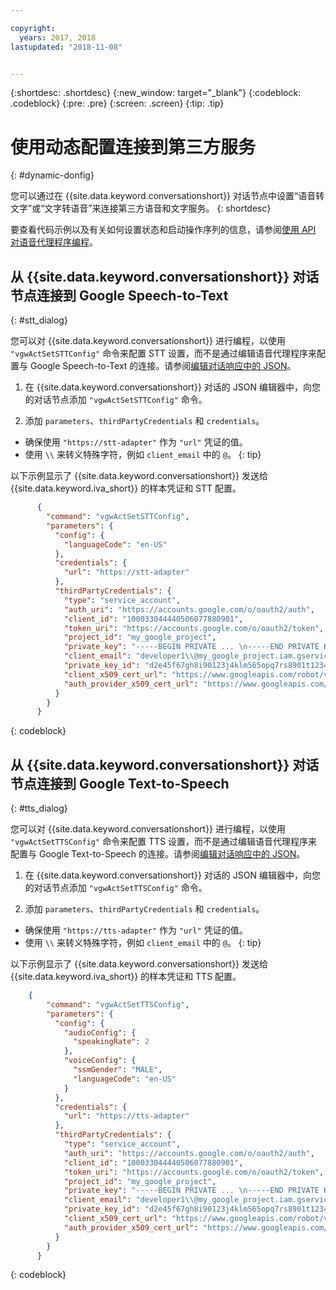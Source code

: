 ```yaml
---

copyright:
  years: 2017, 2018
lastupdated: "2018-11-08"


---
```


{:shortdesc: .shortdesc}
{:new_window: target="_blank"}
{:codeblock: .codeblock}
{:pre: .pre}
{:screen: .screen}
{:tip: .tip}


# 使用动态配置连接到第三方服务
{: #dynamic-donfig}

您可以通过在 {{site.data.keyword.conversationshort}} 对话节点中设置“语音转文字”或“文字转语音”来连接第三方语音和文字服务。
{: shortdesc}

要查看代码示例以及有关如何设置状态和启动操作序列的信息，请参阅[使用 API 对语音代理程序编程](api.html)。

## 从 {{site.data.keyword.conversationshort}} 对话节点连接到 Google Speech-to-Text
{: #stt_dialog}

您可以对 {{site.data.keyword.conversationshort}} 进行编程，以使用 `"vgwActSetSTTConfig"` 命令来配置 STT 设置，而不是通过编辑语音代理程序来配置与 Google Speech-to-Text 的连接。请参阅[编辑对话响应中的 JSON](api.html#json-editor)。

1. 在 {{site.data.keyword.conversationshort}} 对话的 JSON 编辑器中，向您的对话节点添加 `"vgwActSetSTTConfig"` 命令。

1. 添加 `parameters`、`thirdPartyCredentials` 和 `credentials`。

  * 确保使用 `"https://stt-adapter"` 作为 `"url"` 凭证的值。
  * 使用 `\\` 来转义特殊字符，例如 `client_email` 中的 `@`。
  {: tip}

  以下示例显示了 {{site.data.keyword.conversationshort}} 发送给 {{site.data.keyword.iva_short}} 的样本凭证和 STT 配置。

  ```json
        {
          "command": "vgwActSetSTTConfig",
          "parameters": {
            "config": {
              "languageCode": "en-US"
            },
            "credentials": {
              "url": "https://stt-adapter"
            },
            "thirdPartyCredentials": {
              "type": "service_account",
              "auth_uri": "https://accounts.google.com/o/oauth2/auth",
              "client_id": "100033044440506077880901",
              "token_uri": "https://accounts.google.com/o/oauth2/token",
              "project_id": "my_google_project",
              "private_key": "-----BEGIN PRIVATE ... \n-----END PRIVATE KEY-----\n",
              "client_email": "developer1\\@my_google_project.iam.gserviceaccount.com",
              "private_key_id": "d2e45f67gh8i90123j4klm565opq7rs8901t1234",
              "client_x509_cert_url": "https://www.googleapis.com/robot/v1/metadata/x509/developer1@my_google_project.iam.gserviceaccount.com",
              "auth_provider_x509_cert_url": "https://www.googleapis.com/oauth2/v1/certs"
            }
          }
        }
  ```
  {: codeblock}


## 从 {{site.data.keyword.conversationshort}} 对话节点连接到 Google Text-to-Speech
{: #tts_dialog}

您可以对 {{site.data.keyword.conversationshort}} 进行编程，以使用 `"vgwActSetTTSConfig"` 命令来配置 TTS 设置，而不是通过编辑语音代理程序来配置与 Google Text-to-Speech 的连接。请参阅[编辑对话响应中的 JSON](api.html#json-editor)。

1. 在 {{site.data.keyword.conversationshort}} 对话的 JSON 编辑器中，向您的对话节点添加 `"vgwActSetTTSConfig"` 命令。

1. 添加 `parameters`、`thirdPartyCredentials` 和 `credentials`。

  * 确保使用 `"https://tts-adapter"` 作为 `"url"` 凭证的值。
  * 使用 `\\` 来转义特殊字符，例如 `client_email` 中的 `@`。
  {: tip}

  以下示例显示了 {{site.data.keyword.conversationshort}} 发送给 {{site.data.keyword.iva_short}} 的样本凭证和 TTS 配置。

  ```json
      {
          "command": "vgwActSetTTSConfig",
          "parameters": {
            "config": {
              "audioConfig": {
                "speakingRate": 2
              },
              "voiceConfig": {
                "ssmGender": "MALE",
                "languageCode": "en-US"
              }
            },
            "credentials": {
              "url": "https://tts-adapter"
            },
            "thirdPartyCredentials": {
              "type": "service_account",
              "auth_uri": "https://accounts.google.com/o/oauth2/auth",
              "client_id": "100033044440506077880901",
              "token_uri": "https://accounts.google.com/o/oauth2/token",
              "project_id": "my_google_project",
              "private_key": "-----BEGIN PRIVATE ... \n-----END PRIVATE KEY-----\n",
              "client_email": "developer1\\@my_google_project.iam.gserviceaccount.com",
              "private_key_id": "d2e45f67gh8i90123j4klm565opq7rs8901t1234",
              "client_x509_cert_url": "https://www.googleapis.com/robot/v1/metadata/x509/developer1@my_google_project.iam.gserviceaccount.com",
              "auth_provider_x509_cert_url": "https://www.googleapis.com/oauth2/v1/certs"
            }
          }
        }
  ```
  {: codeblock}
